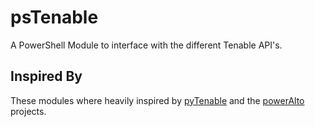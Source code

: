# psTenable

A PowerShell Module to interface with the different Tenable API's.

## Inspired By

These modules where heavily inspired by [pyTenable](https://github.com/tenable/pyTenable) and the [powerAlto](https://github.com/brianaddicks/poweralto) projects.

